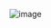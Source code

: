 
![image](https://user-images.githubusercontent.com/76146796/166155062-665e533d-e0c8-4d0a-8df4-4f59a2d95c4f.png)
